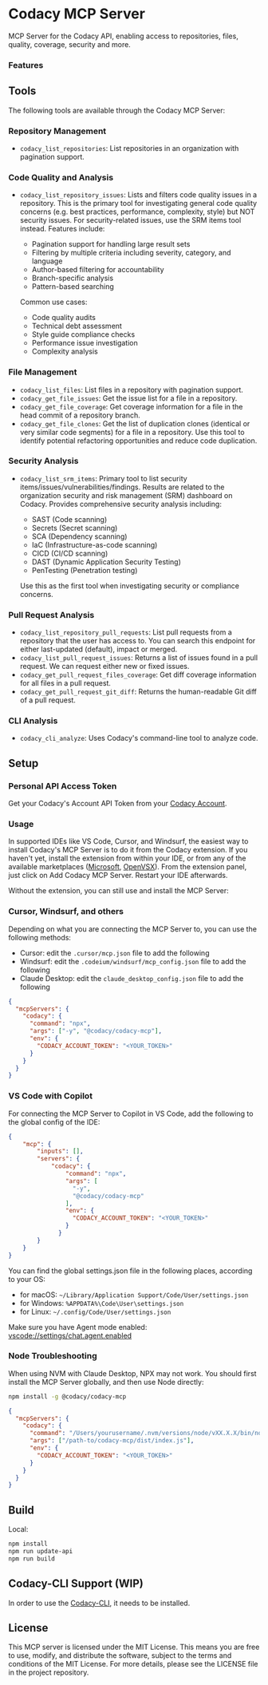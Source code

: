 # Codacy MCP Server

MCP Server for the Codacy API, enabling access to repositories, files, quality, coverage, security and more.

### Features

## Tools

The following tools are available through the Codacy MCP Server:

### Repository Management

- `codacy_list_repositories`: List repositories in an organization with pagination support.

### Code Quality and Analysis

- `codacy_list_repository_issues`: Lists and filters code quality issues in a repository. This is the primary tool for investigating general code quality concerns (e.g. best practices, performance, complexity, style) but NOT security issues. For security-related issues, use the SRM items tool instead. Features include:

  - Pagination support for handling large result sets
  - Filtering by multiple criteria including severity, category, and language
  - Author-based filtering for accountability
  - Branch-specific analysis
  - Pattern-based searching

  Common use cases:

  - Code quality audits
  - Technical debt assessment
  - Style guide compliance checks
  - Performance issue investigation
  - Complexity analysis

### File Management

- `codacy_list_files`: List files in a repository with pagination support.
- `codacy_get_file_issues`: Get the issue list for a file in a repository.
- `codacy_get_file_coverage`: Get coverage information for a file in the head commit of a repository branch.
- `codacy_get_file_clones`: Get the list of duplication clones (identical or very similar code segments) for a file in a repository. Use this tool to identify potential refactoring opportunities and reduce code duplication.

### Security Analysis

- `codacy_list_srm_items`: Primary tool to list security items/issues/vulnerabilities/findings. Results are related to the organization security and risk management (SRM) dashboard on Codacy. Provides comprehensive security analysis including:

  - SAST (Code scanning)
  - Secrets (Secret scanning)
  - SCA (Dependency scanning)
  - IaC (Infrastructure-as-code scanning)
  - CICD (CI/CD scanning)
  - DAST (Dynamic Application Security Testing)
  - PenTesting (Penetration testing)

  Use this as the first tool when investigating security or compliance concerns.

### Pull Request Analysis

- `codacy_list_repository_pull_requests`: List pull requests from a repository that the user has access to. You can search this endpoint for either last-updated (default), impact or merged.
- `codacy_list_pull_request_issues`: Returns a list of issues found in a pull request. We can request either new or fixed issues.
- `codacy_get_pull_request_files_coverage`: Get diff coverage information for all files in a pull request.
- `codacy_get_pull_request_git_diff`: Returns the human-readable Git diff of a pull request.

### CLI Analysis

- `codacy_cli_analyze`: Uses Codacy's command-line tool to analyze code.


## Setup

### Personal API Access Token

Get your Codacy's Account API Token from your [Codacy Account](https://app.codacy.com/account/access-management).

### Usage

In supported IDEs like VS Code, Cursor, and Windsurf, the easiest way to install Codacy's MCP Server is to do it from the Codacy extension. If you haven't yet, install the extension from within your IDE, or from any of the available marketplaces ([Microsoft](https://marketplace.visualstudio.com/items?itemName=codacy-app.codacy), [OpenVSX](https://open-vsx.org/extension/codacy-app/codacy)). From the extension panel, just click on Add Codacy MCP Server. Restart your IDE afterwards.

Without the extension, you can still use and install the MCP Server:

### Cursor, Windsurf, and others

Depending on what you are connecting the MCP Server to, you can use the following methods:

- Cursor: edit the `.cursor/mcp.json` file to add the following
- Windsurf: edit the `.codeium/windsurf/mcp_config.json` file to add the following
- Claude Desktop: edit the `claude_desktop_config.json` file to add the following
  
```json
{
  "mcpServers": {
    "codacy": {
      "command": "npx",
      "args": ["-y", "@codacy/codacy-mcp"],
      "env": {
        "CODACY_ACCOUNT_TOKEN": "<YOUR_TOKEN>"
      }
    }
  }
}
```

### VS Code with Copilot

For connecting the MCP Server to Copilot in VS Code, add the following to the global config of the IDE:

```json
{
    "mcp": {
        "inputs": [],
        "servers": {
            "codacy": {
                "command": "npx",
                "args": [
                  "-y",
                  "@codacy/codacy-mcp"
                ],
                "env": {
                  "CODACY_ACCOUNT_TOKEN": "<YOUR_TOKEN>"
                }
              }
        }
    }
}
```

You can find the global settings.json file in the following places, according to your OS:

- for macOS: `~/Library/Application Support/Code/User/settings.json`
- for Windows: `%APPDATA%\Code\User\settings.json`
- for Linux: `~/.config/Code/User/settings.json`

Make sure you have Agent mode enabled: [vscode://settings/chat.agent.enabled](vscode://settings/chat.agent.enabled)


### Node Troubleshooting

When using NVM with Claude Desktop, NPX may not work. You should first install the MCP Server globally, and then use Node directly:

```bash
npm install -g @codacy/codacy-mcp
```

```json
{
  "mcpServers": {
    "codacy": {
      "command": "/Users/yourusername/.nvm/versions/node/vXX.X.X/bin/node",
      "args": ["/path-to/codacy-mcp/dist/index.js"],
      "env": {
        "CODACY_ACCOUNT_TOKEN": "<YOUR_TOKEN>"
      }
    }
  }
}
```

## Build

Local:

```bash
npm install
npm run update-api
npm run build
```

## Codacy-CLI Support (WIP)

In order to use the [Codacy-CLI](https://github.com/codacy/codacy-cli-v2), it needs to be installed.

## License

This MCP server is licensed under the MIT License. This means you are free to use, modify, and distribute the software, subject to the terms and conditions of the MIT License. For more details, please see the LICENSE file in the project repository.
